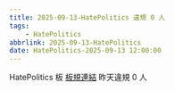 ```yaml
---
title: 2025-09-13-HatePolitics 違規 0 人
tags:
    - HatePolitics
abbrlink: 2025-09-13-HatePolitics
date: HatePolitics-2025-09-13 12:00:00
---
```

HatePolitics 板 [板規連結](https://www.ptt.cc/bbs/HatePolitics/M.1617115262.A.D60.html)
昨天違規 0 人
